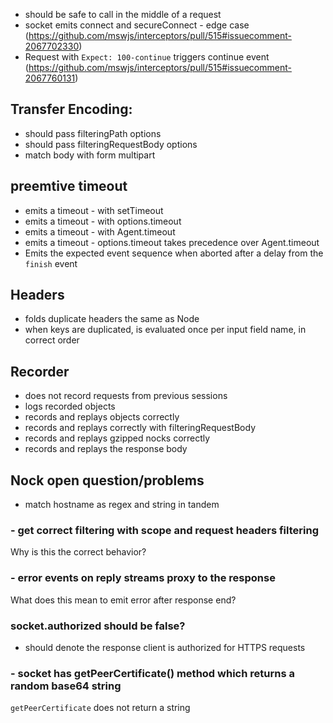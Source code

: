 - should be safe to call in the middle of a request
- socket emits connect and secureConnect - edge case (https://github.com/mswjs/interceptors/pull/515#issuecomment-2067702330)
- Request with `Expect: 100-continue` triggers continue event (https://github.com/mswjs/interceptors/pull/515#issuecomment-2067760131)

## Transfer Encoding:
- should pass filteringPath options
- should pass filteringRequestBody options
- match body with form multipart

## preemtive timeout
- emits a timeout - with setTimeout
- emits a timeout - with options.timeout
- emits a timeout - with Agent.timeout
- emits a timeout - options.timeout takes precedence over Agent.timeout
- Emits the expected event sequence when aborted after a delay from the `finish` event

## Headers
- folds duplicate headers the same as Node
- when keys are duplicated, is evaluated once per input field name, in correct order

## Recorder
- does not record requests from previous sessions
- logs recorded objects
- records and replays objects correctly
- records and replays correctly with filteringRequestBody
- records and replays gzipped nocks correctly
- records and replays the response body

## Nock open question/problems
- match hostname as regex and string in tandem

### - get correct filtering with scope and request headers filtering
Why is this the correct behavior?

### - error events on reply streams proxy to the response
What does this mean to emit error after response end? 

### socket.authorized should be false?
- should denote the response client is authorized for HTTPS requests

### - socket has getPeerCertificate() method which returns a random base64 string
`getPeerCertificate` does not return a string
